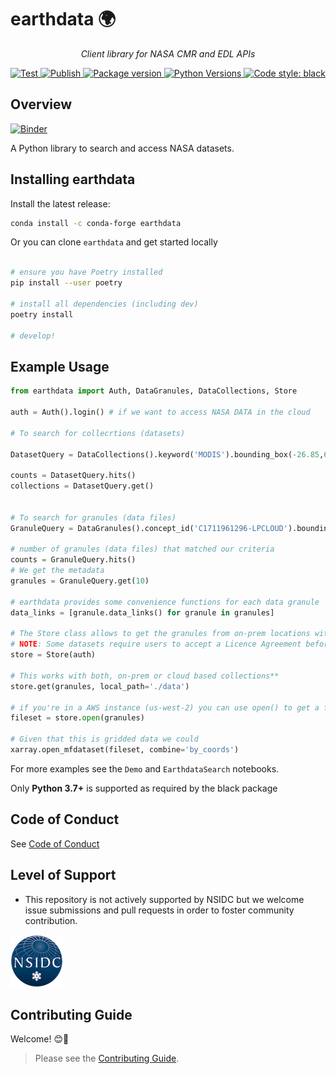 # earthdata 🌍

<p align="center">
    <em>Client library for NASA CMR and EDL APIs</em>
</p>

<p align="center">
<a href="https://github.com/betolink/earthdata/actions?query=workflow%3ATest" target="_blank">
    <img src="https://github.com/betolink/earthdata/workflows/Test/badge.svg" alt="Test">
</a>
<a href="https://github.com/betolink/earthdata/actions?query=workflow%3APublish" target="_blank">
    <img src="https://github.com/betolink/earthdata/workflows/Publish/badge.svg" alt="Publish">
</a>
<a href="https://pypi.org/project/earthdata" target="_blank">
    <img src="https://img.shields.io/pypi/v/earthdata?color=%2334D058&label=pypi%20package" alt="Package version">
</a>
<a href="https://pypi.org/project/earthdata/" target="_blank">
    <img src="https://img.shields.io/pypi/pyversions/earthdata.svg" alt="Python Versions">
</a>
<a href="https://github.com/psf/black" target="_blank">
    <img src="https://img.shields.io/badge/code%20style-black-000000.svg" alt="Code style: black">
</a>



## Overview

[![Binder](https://mybinder.org/badge_logo.svg)](https://mybinder.org/v2/gh/betolink/earthdata/main)

A Python library to search and access NASA datasets.

## Installing earthdata

Install the latest release:

```bash
conda install -c conda-forge earthdata
```

Or you can clone `earthdata` and get started locally

```bash

# ensure you have Poetry installed
pip install --user poetry

# install all dependencies (including dev)
poetry install

# develop!
```

## Example Usage

```python
from earthdata import Auth, DataGranules, DataCollections, Store

auth = Auth().login() # if we want to access NASA DATA in the cloud

# To search for collecrtions (datasets)

DatasetQuery = DataCollections().keyword('MODIS').bounding_box(-26.85,62.65,-11.86,67.08)

counts = DatasetQuery.hits()
collections = DatasetQuery.get()


# To search for granules (data files)
GranuleQuery = DataGranules().concept_id('C1711961296-LPCLOUD').bounding_box(-10,20,10,50)

# number of granules (data files) that matched our criteria
counts = GranuleQuery.hits()
# We get the metadata
granules = GranuleQuery.get(10)

# earthdata provides some convenience functions for each data granule
data_links = [granule.data_links() for granule in granules]

# The Store class allows to get the granules from on-prem locations with get()
# NOTE: Some datasets require users to accept a Licence Agreement before accessing them
store = Store(auth)

# This works with both, on-prem or cloud based collections**
store.get(granules, local_path='./data')

# if you're in a AWS instance (us-west-2) you can use open() to get a fileset!
fileset = store.open(granules)

# Given that this is gridded data we could
xarray.open_mfdataset(fileset, combine='by_coords')
```

For more examples see the `Demo` and `EarthdataSearch` notebooks.


Only **Python 3.7+** is supported as required by the black package


## Code of Conduct

See [Code of Conduct](CODE_OF_CONDUCT.md)

## Level of Support

* This repository is not actively supported by NSIDC but we welcome issue submissions and pull requests in order to foster community contribution.

<img src="docs/nsidc-logo.png" width="84px" />

## Contributing Guide

Welcome! 😊👋

> Please see the [Contributing Guide](CONTRIBUTING.md).
